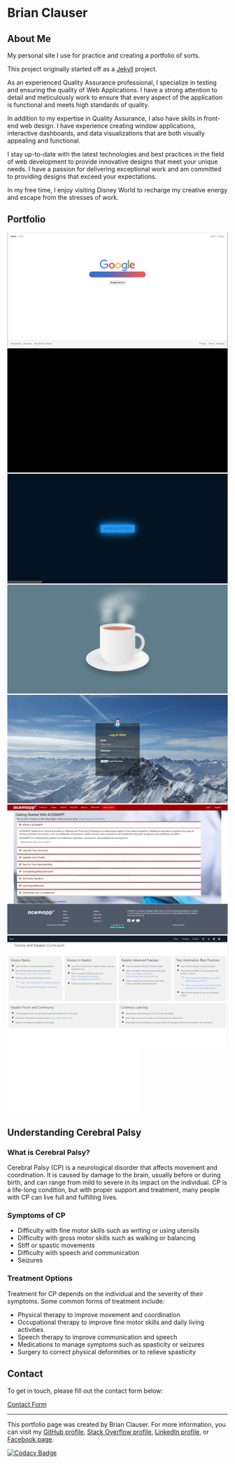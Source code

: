 # Brian Clauser

## About Me

My personal site I use for practice and creating a portfolio of sorts.

This project originally started off as a [Jekyll](https://jekyllrb.com) project.

As an experienced Quality Assurance professional, I specialize in testing and ensuring the quality of Web Applications. I have a strong attention to detail and meticulously work to ensure that every aspect of the application is functional and meets high standards of quality.

In addition to my expertise in Quality Assurance, I also have skills in front-end web design. I have experience creating window applications, interactive dashboards, and data visualizations that are both visually appealing and functional.

I stay up-to-date with the latest technologies and best practices in the field of web development to provide innovative designs that meet your unique needs. I have a passion for delivering exceptional work and am committed to providing designs that exceed your expectations.

In my free time, I enjoy visiting Disney World to recharge my creative energy and escape from the stresses of work.

## Portfolio

![Cloned Google Home Page](images/portfolio/google/google_clone.png)
![Smoke Sign of Clauser](images/portfolio/smoke/port1.gif)
![Neon Button](images/portfolio/neon/neon_screenshot.png)
![Steaming Cup of Coffee Animation](images/portfolio/animation_example/hot%20coffee.png)
![Login Splash Screen](images/portfolio/login_example/login_thumb.png)
![First Getting Started Page Design](images/portfolio/getting_started/gettingstartedactualscreenshot.jpeg)
![Self-made Curriculum](images/portfolio/curriculum/curriculum_image.jpg)
![Vickie Project](vickie/index.html)

## Understanding Cerebral Palsy

### What is Cerebral Palsy?

Cerebral Palsy (CP) is a neurological disorder that affects movement and coordination. It is caused by damage to the brain, usually before or during birth, and can range from mild to severe in its impact on the individual. CP is a life-long condition, but with proper support and treatment, many people with CP can live full and fulfilling lives.

### Symptoms of CP

- Difficulty with fine motor skills such as writing or using utensils
- Difficulty with gross motor skills such as walking or balancing
- Stiff or spastic movements
- Difficulty with speech and communication
- Seizures

### Treatment Options

Treatment for CP depends on the individual and the severity of their symptoms. Some common forms of treatment include:

- Physical therapy to improve movement and coordination
- Occupational therapy to improve fine motor skills and daily living activities
- Speech therapy to improve communication and speech
- Medications to manage symptoms such as spasticity or seizures
- Surgery to correct physical deformities or to relieve spasticity

## Contact

To get in touch, please fill out the contact form below:

[Contact Form](https://formspree.io/f/xjvlrzgp)

---

This portfolio page was created by Brian Clauser. For more information, you can visit my [GitHub profile](https://github.com/bdclauser), [Stack Overflow profile](https://stackoverflow.com/users/18369883/pzljug), [LinkedIn profile](https://www.linkedin.com/in/brian-clauser/), or [Facebook page](https://www.facebook.com/brian.d.clauser/).


[![Codacy Badge](https://app.codacy.com/project/badge/Grade/843e822c720e472abe627973305ef0e3)](https://www.codacy.com/gh/bdclauser/Clauser.ninja/dashboard?utm_source=github.com&amp;utm_medium=referral&amp;utm_content=bdclauser/Clauser.ninja&amp;utm_campaign=Badge_Grade)
